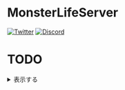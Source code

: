 # MonsterLifeServer
[![Twitter](https://badgen.net/twitter/follow/mlserver2408?icon=twitter)](https://twitter.com/mlserver2408)
[![Discord](https://discord.com/api/guilds/556844677115150366/widget.png)](https://discord.mlserver.xyz)

# TODO
<details>
<summary>表示する</summary>

## 青鬼ゲーム6.23
- [ ] お肉が多い
  - チェスト更新スパンを変更する
  - お肉の数の最大数(チェスト内)を2個やお肉が再設置されないチェストを作る
  - キャラクタースキルを使う度空腹ゲージが三つくらい減少するなど空腹になりやすくする

## 青鬼ゲーム3.0
- [ ] 卓郎役職が未実装
- [ ] 美香役職が未実装
- [ ] 青鬼側が強い問題有

## 青鬼スクール
- [ ] 仕様を完成させる
- [ ] Pluginを作る
- [x] マップを作る

## 青鬼オンライン

## 増え鬼
- [ ] 最新システムに更新する

## ロビー鯖
- [ ] Advanced Parkourの作成
- [ ] 言語を日本語に変更しても日本語表記にならない

## スカイブロック鯖
- [ ] 言語を日本語に変更しても日本語表記にならない

</details>

